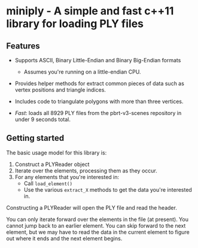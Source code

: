 miniply - A simple and fast c++11 library for loading PLY files
===============================================================

Features
--------

* Supports ASCII, Binary Little-Endian and Binary Big-Endian formats
  * Assumes you're running on a little-endian CPU.

* Provides helper methods for extract common pieces of data such as vertex
  positions and triangle indices.

* Includes code to triangulate polygons with more than three vertices.

* *Fast*: loads all 8929 PLY files from the pbrt-v3-scenes repository in under 9
  seconds total.


Getting started
---------------

The basic usage model for this library is:

1. Construct a PLYReader object
2. Iterate over the elements, processing them as they occur.
3. For any elements that you're interested in:
   * Call `load_element()`
   * Use the various `extract_X` methods to get the data you're interested in.


Constructing a PLYReader will open the PLY file and read the header.

You can only iterate forward over the elements in the file (at present). You
cannot jump back to an earlier element. You can skip forward to the next
element, but we may have to read the data in the current element to figure out
where it ends and the next element begins.
